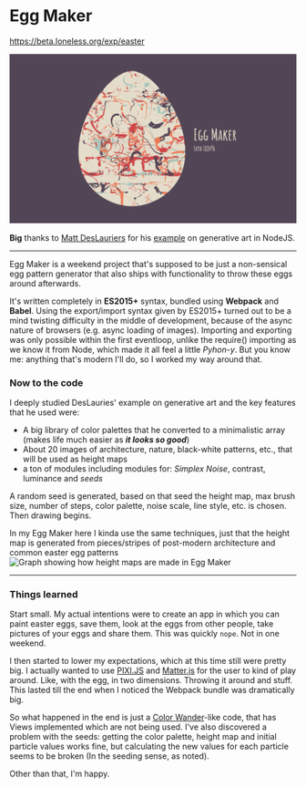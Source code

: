 # Egg Maker

<https://beta.loneless.org/exp/easter>

![Egg Maker Image](https://github.com/LonelessCodes/EggMaker/raw/master/images/screenshot.png "Egg Maker Screenshot")

**Big** thanks to [Matt DesLauriers](http://mattdesl.svbtle.com) for his [example](http://color-wander.surge.sh) on generative art in NodeJS.

---

Egg Maker is a weekend project that's supposed to be just a non-sensical egg pattern generator that also ships with functionality to throw these eggs around afterwards.

It's written completely in **ES2015+** syntax, bundled using **Webpack** and **Babel**. Using the export/import syntax given by ES2015+ turned out to be a mind twisting difficulty in the middle of development, because of the async nature of browsers (e.g. async loading of images). Importing and exporting was only possible within the first eventloop, unlike the require() importing as we know it from Node, which made it all feel a little *Pyhon-y*. But you know me: anything that's modern I'll do, so I worked my way around that.

### Now to the code

I deeply studied DesLauries' example on generative art and the key features that he used were: 
+ A big library of color palettes that he converted to a minimalistic array (makes life much easier as ***it looks so good***)
+ About 20 images of architecture, nature, black-white patterns, etc., that will be used as height maps
+ a ton of modules including modules for: *Simplex Noise*, contrast, luminance and *seeds*

A random seed is generated, based on that seed the height map, max brush size, number of steps, color palette, noise scale, line style, etc. is chosen. Then drawing begins.

In my Egg Maker here I kinda use the same techniques, just that the height map is generated from pieces/stripes of post-modern architecture and common easter egg patterns
![Graph showing how height maps are made in Egg Maker](https://github.com/LonelessCodes/EggMaker/raw/master/images/heightmap.png "How the height maps are made")

---

### Things learned

Start small. My actual intentions were to create an app in which you can paint easter eggs, save them, look at the eggs from other people, take pictures of your eggs and share them.
This was quickly `nope`. Not in one weekend.

I then started to lower my expectations, which at this time still were pretty big. I actually wanted to use [PIXI.JS](http://pixijs.com) and [Matter.js](http://matterjs.com) for the user to kind of play around. Like, with the egg, in two dimensions. Throwing it around and stuff. This lasted till the end when I noticed the Webpack bundle was dramatically big.

So what happened in the end is just a [Color Wander](http://color-wander.surge.sh)-like code, that has Views implemented which are not being used. I've also discovered a problem with the seeds: getting the color palette, height map and initial particle values works fine, but calculating the new values for each particle seems to be broken (In the seeding sense, as noted).

Other than that, I'm happy.